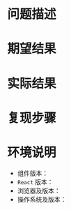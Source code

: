 <!-- 如果是 bug 或者功能需求，请尽可能填写以下内容，感谢配合 :)，本页注释可任意删除 -->
# 问题描述

# 期望结果
<!-- 简单描述即可 -->

# 实际结果
<!-- 简单描述即可 -->

# 复现步骤

<!-- 这里可以放最小可复现的代码，请务必正确使用 markdown 的代码块。也可以将 codepen/jsbin 等链接放在这里 -->

<!--
1.
2.
3.

``` javascript
  your code
```
-->

# 环境说明

- 组件版本：
- `React` 版本：
- 浏览器及版本：
- 操作系统及版本：
